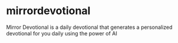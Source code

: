 # mirrordevotional
Mirror Devotional is a daily devotional that generates a personalized devotional for you daily using the power of AI
